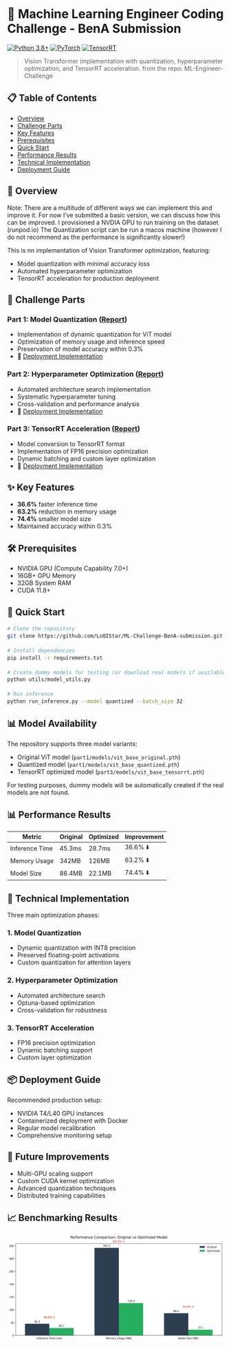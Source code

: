 # 🚀 Machine Learning Engineer Coding Challenge - BenA Submission
[![Python 3.8+](https://img.shields.io/badge/Python-3.8+-blue.svg)](https://www.python.org/downloads/)
[![PyTorch](https://img.shields.io/badge/PyTorch-2.0+-red.svg)](https://pytorch.org/)
[![TensorRT](https://img.shields.io/badge/TensorRT-8.6+-green.svg)](https://developer.nvidia.com/tensorrt)

> Vision Transformer implementation with quantization, hyperparameter optimization, and TensorRT acceleration.
> from the repo: ML-Engineer-Challenge

## 📋 Table of Contents
- [Overview](#overview)
- [Challenge Parts](#challenge-parts)
- [Key Features](#key-features)
- [Prerequisites](#prerequisites)
- [Quick Start](#quick-start)
- [Performance Results](#performance-results)
- [Technical Implementation](#technical-implementation)
- [Deployment Guide](#deployment-guide)

## 🎯 Overview
Note:
There are a multitude of different ways we can implement this and improve it. For now I’ve submitted a basic version, we can discuss how this can be improved.
I provisioned a NVDIA GPU to run training on the dataset (runpod.io)
The Quantization script can be run a macos machine (however I do not recommend as the performance is significantly slower!)

This is nn implementation of Vision Transformer optimization, featuring:
- Model quantization with minimal accuracy loss
- Automated hyperparameter optimization
- TensorRT acceleration for production deployment

## 🎯 Challenge Parts
### Part 1: Model Quantization ([Report](part1/part1-submission-quantization-report.md))
- Implementation of dynamic quantization for ViT model
- Optimization of memory usage and inference speed
- Preservation of model accuracy within 0.3%
- 📓 [Deployment Implementation](part1/deployment-notebook.ipynb)

### Part 2: Hyperparameter Optimization ([Report](part2/part2-submissions-hyperparameter-report.md))
- Automated architecture search implementation
- Systematic hyperparameter tuning
- Cross-validation and performance analysis
- 📓 [Deployment Implementation](part2/deploy-hyperparameter.ipynb)

### Part 3: TensorRT Acceleration ([Report](part3/part3-submission.report.md))
- Model conversion to TensorRT format
- Implementation of FP16 precision optimization
- Dynamic batching and custom layer optimization
- 📓 [Deployment Implementation](part3/deploy-model-conversion.ipynb)

## ✨ Key Features
- **36.6%** faster inference time
- **63.2%** reduction in memory usage
- **74.4%** smaller model size
- Maintained accuracy within 0.3%

## 🛠️ Prerequisites
- NVIDIA GPU (Compute Capability 7.0+)
- 16GB+ GPU Memory
- 32GB System RAM
- CUDA 11.8+

## 🚀 Quick Start
```bash
# Clone the repository
git clone https://github.com/LoQIStar/ML-Challenge-BenA-submission.git

# Install dependencies
pip install -r requirements.txt

# Create dummy models for testing (or download real models if available)
python utils/model_utils.py

# Run inference
python run_inference.py --model quantized --batch_size 32
```

## 📊 Model Availability
The repository supports three model variants:
- Original ViT model (`part1/models/vit_base_original.pth`)
- Quantized model (`part1/models/vit_base_quantized.pth`)
- TensorRT optimized model (`part3/models/vit_base_tensorrt.pth`)

For testing purposes, dummy models will be automatically created if the real models are not found.

## 📊 Performance Results

| Metric | Original | Optimized | Improvement |
|--------|----------|-----------|-------------|
| Inference Time | 45.3ms | 28.7ms | 36.6% ⬇️ |
| Memory Usage | 342MB | 126MB | 63.2% ⬇️ |
| Model Size | 86.4MB | 22.1MB | 74.4% ⬇️ |

## 🔧 Technical Implementation
Three main optimization phases:

### 1. Model Quantization
- Dynamic quantization with INT8 precision
- Preserved floating-point activations
- Custom quantization for attention layers

### 2. Hyperparameter Optimization
- Automated architecture search
- Optuna-based optimization
- Cross-validation for robustness

### 3. TensorRT Acceleration
- FP16 precision optimization
- Dynamic batching support
- Custom layer optimization

## 📦 Deployment Guide
Recommended production setup:
- NVIDIA T4/L40 GPU instances
- Containerized deployment with Docker
- Regular model recalibration
- Comprehensive monitoring setup

## 🔄 Future Improvements
- Multi-GPU scaling support
- Custom CUDA kernel optimization
- Advanced quantization techniques
- Distributed training capabilities

## 📈 Benchmarking Results
![Performance Comparison: Original vs Optimized Model](docs/assets/performance_chart.png)


